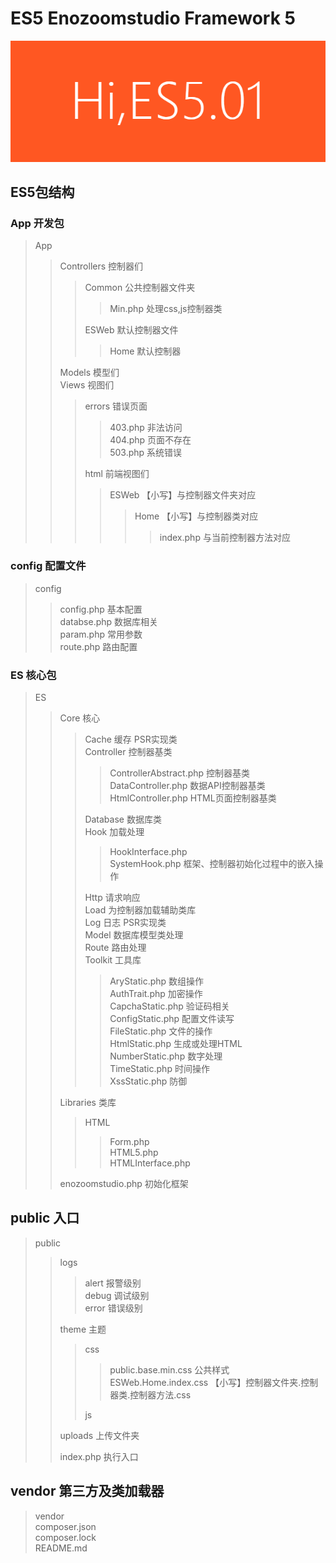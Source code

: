 # ES5 Enozoomstudio Framework 5
![](https://raw.githubusercontent.com/enozoom/es5/master/public/uploads/5.01.png)
## ES5包结构

### App 开发包

> App 
>> Controllers 控制器们  
>>> Common 公共控制器文件夹  
>>>> Min.php 处理css,js控制器类  
>>>  
>>> ESWeb 默认控制器文件  
>>>> Home 默认控制器  
>> 
>> Models 模型们  
>> Views 视图们  
>>> errors 错误页面  
>>>> 403.php 非法访问  
>>>> 404.php 页面不存在  
>>>> 503.php 系统错误  
>>>  
>>> html 前端视图们  
>>>> ESWeb 【小写】与控制器文件夹对应  
>>>>> Home 【小写】与控制器类对应  
>>>>>> index.php 与当前控制器方法对应  

### config 配置文件

> config  
>> config.php 基本配置  
>> databse.php 数据库相关  
>> param.php 常用参数  
>> route.php 路由配置  

### ES 核心包

> ES  
>> Core 核心  
>>> Cache 缓存 PSR实现类  
>>> Controller 控制器基类  
>>>> ControllerAbstract.php 控制器基类  
>>>> DataController.php 数据API控制器基类  
>>>> HtmlController.php HTML页面控制器基类  
>>>  
>>> Database 数据库类  
>>> Hook 加载处理  
>>>> HookInterface.php  
>>>> SystemHook.php 框架、控制器初始化过程中的嵌入操作  
>>>  
>>> Http 请求响应  
>>> Load 为控制器加载辅助类库  
>>> Log 日志 PSR实现类  
>>> Model 数据库模型类处理  
>>> Route 路由处理  
>>> Toolkit 工具库   
>>>> AryStatic.php 数组操作  
>>>> AuthTrait.php 加密操作  
>>>> CapchaStatic.php 验证码相关  
>>>> ConfigStatic.php 配置文件读写  
>>>> FileStatic.php 文件的操作  
>>>> HtmlStatic.php 生成或处理HTML  
>>>> NumberStatic.php 数字处理  
>>>> TimeStatic.php 时间操作  
>>>> XssStatic.php 防御  
>>  
>> Libraries 类库  
>>> HTML  
>>>> Form.php  
>>>> HTML5.php  
>>>> HTMLInterface.php  
>>
>> enozoomstudio.php 初始化框架  

## public 入口

> public
>> logs 
>>> alert 报警级别  
>>> debug 调试级别  
>>> error 错误级别  
>>
>> theme 主题  
>>> css  
>>>> public.base.min.css 公共样式  
>>>> ESWeb.Home.index.css 【小写】控制器文件夹.控制器类.控制器方法.css
>>>
>>> js  
>>
>> uploads 上传文件夹  
>> 
>> index.php 执行入口

## vendor 第三方及类加载器

> vendor  
> composer.json  
> composer.lock  
> README.md  
